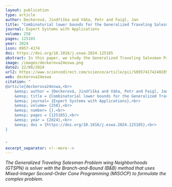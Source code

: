 ```yaml
---
layout: publication
type: article
author: Deckerová, Jindřiška and Váňa, Petr and Faigl, Jan
title: "Combinatorial lower bounds for the Generalized Traveling Salesman Problem with Neighborhoods"
journal: Expert Systems with Applications
volume: 258
pages: 125185
year: 2024
issn: 0957-4174
doi: https://doi.org/10.1016/j.eswa.2024.125185
abstract: In this paper, we study the Generalized Traveling Salesman Problem with Neighborhoods (GTSPN), a variant of the Traveling Salesman Problem (TSP), where the goal is to find the shortest path visiting each of the given neighborhood sets represented as a set of convex regions. The GTSPN is motivated by the sequencing problem of robotic manipulators, where an operation can be achieved from multiple locations, such as the visual inspection that can be performed from several possible views. The GTSPN formulation allows for exploiting continuous optimization to find the most suitable locations for the inspection, yielding possible solution cost reduction. Moreover, instances with overlapping high-dimensional convex regions further allow modeling neighborhood sets with complex shapes. We propose a novel approach to determine the first lower bounds to the studied GTSPN by employing the Branch-and-Bound (BB) method and the Mixed-Integer Second-Order Cone Programming (MISOCP) model for particular BB subproblems. In addition, the proposed method allows for solving the GTSPN to optima. The developed lower bound determination is further exploited in the empirical evaluation of existing heuristic approaches to the GTSPN and assesses the solution quality using the relative optimality gap. Regarding the presented results, the proposed BB-based approach provides tight lower bounds and solutions with up to 20 % optimality gap for the GTSPN instances with less than 15 neighborhood sets for the given limited computational time. Furthermore, the presented results support that the proposed approach is suitable for solving high-dimensional instances of the GTSPN that can be found in inspection tasks with robotic manipulators.
image: /images/deckerova24eswa.png
date2: 22/08/2024
url2: https://www.sciencedirect.com/science/article/pii/S0957417424020529?via%3Dihub
web: deckerova24eswa
citation: "
@article{deckerova24eswa,<br>
	&emsp; author = {Deckerová, Jindřiška and Váňa, Petr and Faigl, Jan},<br>
	&emsp; title = {Combinatorial lower bounds for the Generalized Traveling Salesman Problem with Neighborhoods},<br>
	&emsp; journal= {Expert Systems with Applications},<br>
	&emsp; volume= {258},<br>
	&emsp; number= {},<br>
	&emsp; pages = {125185},<br>
	&emsp; year = {2024},<br>
	&emsp; doi = {https://doi.org/10.1016/j.eswa.2024.125185},<br>
}


"
excerpt_separator: <!--more-->
---
```

*The Generalized Traveling Salesman Problem wing Neighborhoods (GTSPN) is solver with the Branch-and-Bound (B&B) method that uses Mixed-Integer Second-Order Cone Programming (MISOCP) to formulate the complex problem.*
<!--more-->

